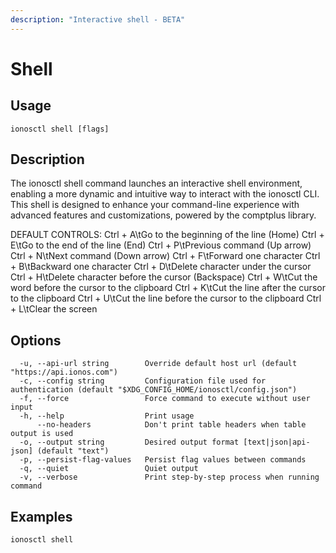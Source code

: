 ```yaml
---
description: "Interactive shell - BETA"
---
```


# Shell

## Usage

```text
ionosctl shell [flags]
```

## Description

The ionosctl shell command launches an interactive shell environment, enabling a more dynamic and intuitive way to interact with the ionosctl CLI.
This shell is designed to enhance your command-line experience with advanced features and customizations, powered by the comptplus library.

DEFAULT CONTROLS:
Ctrl + A\tGo to the beginning of the line (Home)
Ctrl + E\tGo to the end of the line (End)
Ctrl + P\tPrevious command (Up arrow)
Ctrl + N\tNext command (Down arrow)
Ctrl + F\tForward one character
Ctrl + B\tBackward one character
Ctrl + D\tDelete character under the cursor
Ctrl + H\tDelete character before the cursor (Backspace)
Ctrl + W\tCut the word before the cursor to the clipboard
Ctrl + K\tCut the line after the cursor to the clipboard
Ctrl + U\tCut the line before the cursor to the clipboard
Ctrl + L\tClear the screen

## Options

```text
  -u, --api-url string        Override default host url (default "https://api.ionos.com")
  -c, --config string         Configuration file used for authentication (default "$XDG_CONFIG_HOME/ionosctl/config.json")
  -f, --force                 Force command to execute without user input
  -h, --help                  Print usage
      --no-headers            Don't print table headers when table output is used
  -o, --output string         Desired output format [text|json|api-json] (default "text")
  -p, --persist-flag-values   Persist flag values between commands
  -q, --quiet                 Quiet output
  -v, --verbose               Print step-by-step process when running command
```

## Examples

```text
ionosctl shell
```


